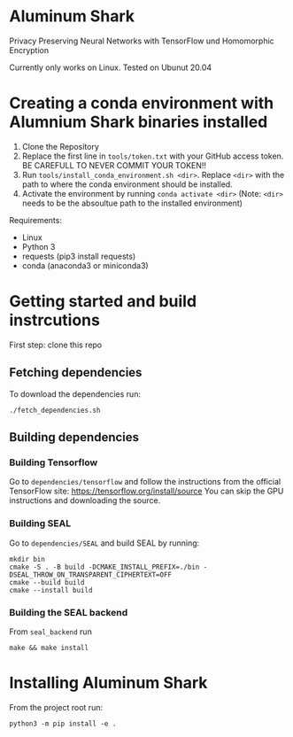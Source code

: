 # Aluminum Shark
Privacy Preserving Neural Networks with TensorFlow und Homomorphic Encryption

Currently only works on Linux. Tested on Ubunut 20.04

# Creating a conda environment with Alumnium Shark binaries installed

1. Clone the Repository 
2. Replace the first line in `tools/token.txt` with your GitHub access token. BE
   CAREFULL TO NEVER COMMIT YOUR TOKEN!!
3. Run `tools/install_conda_environment.sh <dir>`. Replace `<dir>` with the path
   to where the conda environment should be installed.
4. Activate the environment by running `conda activate <dir>` (Note: `<dir>` 
   needs to be the absoultue path to the installed environment)

Requirements:
 - Linux 
 - Python 3
 - requests (pip3 install requests)
 - conda (anaconda3 or miniconda3)


# Getting started and build instrcutions

First step: clone this repo

## Fetching dependencies 

To download the dependencies run:

```
./fetch_dependencies.sh
```

## Building dependencies 

### Building Tensorflow

Go to `dependencies/tensorflow` and follow the instructions from the official TensorFlow site: https://tensorflow.org/install/source 
You can skip the GPU instructions and downloading the source.

### Building SEAL

Go to `dependencies/SEAL` and build SEAL by running:

```
mkdir bin 
cmake -S . -B build -DCMAKE_INSTALL_PREFIX=./bin -DSEAL_THROW_ON_TRANSPARENT_CIPHERTEXT=OFF
cmake --build build
cmake --install build
```

### Building the SEAL backend

From `seal_backend` run
```
make && make install
```

# Installing Aluminum Shark

From the project root run:

```
python3 -m pip install -e .
```


